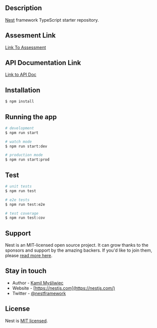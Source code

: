 ## Description

[Nest](https://github.com/nestjs/nest) framework TypeScript starter repository.

## Assesment Link
[Link To Assessment](https://clammy-manager-f78.notion.site/Full-stack-Engineer-3b8b6e73a92b4317a35c02a43bc254b2)

## API Documentation Link
[Link to API Doc](https://documenter.getpostman.com/view/5093497/2s93eSaFgK)

## Installation

```bash
$ npm install
```

## Running the app

```bash
# development
$ npm run start

# watch mode
$ npm run start:dev

# production mode
$ npm run start:prod
```

## Test

```bash
# unit tests
$ npm run test

# e2e tests
$ npm run test:e2e

# test coverage
$ npm run test:cov
```

## Support

Nest is an MIT-licensed open source project. It can grow thanks to the sponsors and support by the amazing backers. If you'd like to join them, please [read more here](https://docs.nestjs.com/support).

## Stay in touch

- Author - [Kamil Myśliwiec](https://kamilmysliwiec.com)
- Website - [https://nestjs.com](https://nestjs.com/)
- Twitter - [@nestframework](https://twitter.com/nestframework)

## License

Nest is [MIT licensed](LICENSE).
